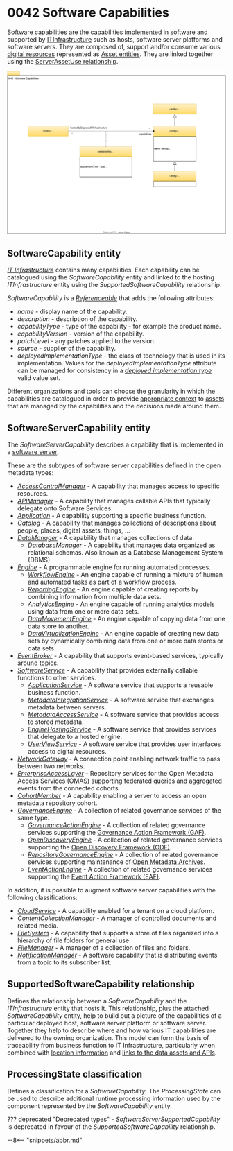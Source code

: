 <!-- SPDX-License-Identifier: CC-BY-4.0 -->
<!-- Copyright Contributors to the Egeria project. -->

# 0042 Software Capabilities

Software capabilities are the capabilities implemented in software and supported by [ITInfrastructure](/types/0/0030-Hosts-and-Platforms) such as hosts, software server platforms and software servers.  They are composed of, support and/or consume various [digital resources](/concepts/resources) represented as [Asset entities](/types/0/0010-Base-Model).  They are linked together using the [ServerAssetUse relationship](/types/0045-Servers-and-Assets). 

![UML](0042-Software-Capabilities.svg)

## SoftwareCapability entity

[*IT Infrastructure*](/types/0/0030-Hosts-and-Platforms) contains many capabilities.  Each capability can be catalogued using the *SoftwareCapability* entity and linked to the hosting *ITInfrastructure* entity using the *SupportedSoftwareCapability* relationship.

*SoftwareCapability* is a [*Referenceable*](/types/0/0010-Base-Model) that adds the following attributes:

* *name* - display name of the capability.
* *description* - description of the capability.
* *capabilityType* - type of the capability - for example the product name.
* *capabilityVersion* - version of the capability.
* *patchLevel* - any patches applied to the version.
* *source* - supplier of the capability.
* *deployedImplementationType* - the class of technology that is used in its implementation. Values for the *deployedImplementationType* attribute can be managed for consistency in a [*deployed implementation type*](/concepts/deployed-implementation-type) valid value set.

Different organizations and tools can choose the granularity in which the capabilities are catalogued in order to provide [appropriate context](/0/0045-Servers-and-Assets) to [assets](/types/0/0010-Base-Model) that are managed by the capabilities and the decisions made around them.

## SoftwareServerCapability entity

The *SoftwareServerCapability* describes a capability that is implemented in a [software server](/types/0/0040-Software-Server).  

These are the subtypes of software server capabilities defined in the open metadata types:

- [*AccessControlManager*](/types/0/0050-Applications-and-Processes/#accesscontrolmanager) - A capability that manages access to specific resources.
- [*APIManager*](/types/0/0050-Applications-and-Processes/#apimanager) - A capability that manages callable APIs that typically delegate onto Software Services.
- [*Application*](/types/0/0050-Applications-and-Processes/#application) - A capability supporting a specific business function.
- [*Catalog*](/types/0/0050-Applications-and-Processes/#catalog) - A capability that manages collections of descriptions about people, places, digital assets, things, ...
- [*DataManager*](/types/0/0050-Applications-and-Processes/#datamanager) - A capability that manages collections of data.
    - [*DatabaseManager*](/types/0/0050-Applications-and-Processes/#databasemanager) - A capability that manages data organized as relational schemas.  Also known as a Database Management System (DBMS).
- [*Engine*](/types/0/0055-Data-Processing-Engines/#engine) - A programmable engine for running automated processes.
    - [*WorkflowEngine*](/types/0/0055-Data-Processing-Engines/#workflowengine) - An engine capable of running a mixture of human and automated tasks as part of a workflow process.
    - [*ReportingEngine*](/types/0/0055-Data-Processing-Engines/#reportingengine) - An engine capable of creating reports by combining information from multiple data sets.
    - [*AnalyticsEngine*](/types/0/0055-Data-Processing-Engines/#analyticsengine) - An engine capable of running analytics models using data from one or more data sets.
    - [*DataMovementEngine*](/types/0/0055-Data-Processing-Engines/#datamovementengine) - An engine capable of copying data from one data store to another.
    - [*DataVirtualizationEngine*](/types/0/0055-Data-Processing-Engines/#datavirtualizationengine) - An engine capable of creating new data sets by dynamically combining data from one or more data stores or data sets.
- [*EventBroker*](/types/0/0050-Applications-and-Processes/#eventbroker) - A capability that supports event-based services, typically around topics.
- [*SoftwareService*](/types/0/0057-Software-Services/#softwareservice) - A capability that provides externally callable functions to other services.
    - [*ApplicationService*](/types/0/0057-Software-Services/#applicationservice) - A software service that supports a reusable business function.
    - [*MetadataIntegrationService*](/types/0/0057-Software-Services/#metadataintegrationservice) - A software service that exchanges metadata between servers.
    - [*MetadataAccessService*](/types/0/0057-Software-Services/#metadataaccessservice) - A software service that provides access to stored metadata.
    - [*EngineHostingService*](/types/0/0057-Software-Services/#enginehostingservice) - A software service that provides services that delegate to a hosted engine.
    - [*UserViewService*](/types/0/0057-Software-Services/#userviewservice) - A software service that provides user interfaces access to digital resources.
- [*NetworkGateway*](/types/0/0070-Networks-and-Gateways/#networkgateway) - A connection point enabling network traffic to pass between two networks.
- [*EnterpriseAccessLayer*](/types/0/0057-Software-Services/#enterpriseaccesslayer) - Repository services for the Open Metadata Access Services (OMAS) supporting federated queries and aggregated events from the connected cohorts.
- [*CohortMember*](/types/0/0057-Software-Services/#cohortmember) - A capability enabling a server to access an open metadata repository cohort.
- [*GovernanceEngine*](/types/4/0461-Governance-Engines/#governanceengine) - A collection of related governance services of the same type.
    - [*GovernanceActionEngine*](/types/4/0461-Governance-Engines) - A collection of related governance services supporting the [Governance Action Framework (GAF)](/frameworks/gaf/overview).
    - [*OpenDiscoveryEngine*](/types/6/0601-Open-Discovery-Engine) - A collection of related governance services supporting the [Open Discovery Framework (ODF)](/frameworks/odf/overview).
    - [*RepositoryGovernanceEngine*](/types/4/0461-Governance-Engines) - A collection of related governance services supporting maintenance of [Open Metadata Archives](/concepts/open-metadata-archive).
    - [*EventActionEngine*](/types/4/0461-Governance-Engines) - A collection of related governance services supporting the [Event Action Framework (EAF)](/frameworks/eaf/overview).

In addition, it is possible to augment software server capabilities with the following classifications:

- [*CloudService*](/types/0/0090-Cloud-Platforms-and-Services/#cloudservice) - A capability enabled for a tenant on a cloud platform.
- [*ContentCollectionManager*](/types/0/0056-Resource-Managers/#contentcollectionmanager) - A manager of controlled documents and related media.
- [*FileSystem*](/types/0/0056-Resource-Managers/#filesystem) - A capability that supports a store of files organized into a hierarchy of file folders for general use.
- [*FileManager*](/types/0/0056-Resource-Managers/#filemanager) - A manager of a collection of files and folders.
- [*NotificationManager*](/types/0/0056-Resource-Managers/#notificationmanager) - A software capability that is distributing events from a topic to its subscriber list.

## SupportedSoftwareCapability relationship

Defines the relationship between a *SoftwareCapability* and the *ITInfrastructure* entity that hosts it.  This relationship, plus the attached *SoftwareCapability* entity, help to build out a picture of the capabilities of a particular deployed host, software server platform or software server.  Together they help to describe where and how various IT capabilities are delivered to the owning organization.  This model can form the basis of traceability from business function to IT Infrastructure, particularly when combined with [location information](/types/0/0025-Locations) and [links to the data assets and APIs](/types/0/0045-Servers-and-Assets). 

## ProcessingState classification

Defines a classification for a *SoftwareCapability*. The *ProcessingState* can be used to describe additional runtime processing information used by the component represented by the *SoftwareCapability* entity.

??? deprecated "Deprecated types"
    - *SoftwareServerSupportedCapability* is deprecated in favour of the *SupportedSoftwareCapability* relationship.
    
--8<-- "snippets/abbr.md"

